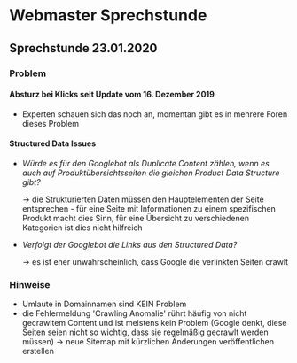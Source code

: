# Webmaster Sprechstunde

## Sprechstunde 23.01.2020

### Problem

#### Absturz bei Klicks seit Update vom 16. Dezember 2019  

- Experten schauen sich das noch an, momentan gibt es in mehrere Foren dieses Problem

#### Structured Data Issues

- *Würde es für den Googlebot als Duplicate Content zählen, wenn es auch auf Produktübersichtsseiten die gleichen Product Data Structure gibt?*

    &rarr; die Strukturierten Daten müssen den Hauptelementen der Seite entsprechen
        - für eine Seite mit Informationen zu einem spezifischen Produkt macht dies Sinn, für eine Übersicht zu verschiedenen Kategorien ist dies nicht hilfreich

- *Verfolgt der Googlebot die Links aus den Structured Data?*

    &rarr; es ist eher unwahrscheinlich, dass Google die verlinkten Seiten crawlt

### Hinweise

- Umlaute in Domainnamen sind KEIN Problem
- die Fehlermeldung 'Crawling Anomalie' rührt häufig von nicht gecrawltem Content und ist meistens kein Problem (Google denkt, diese Seiten seien nicht so wichtig, dass sie regelmäßig gecrawlt werden müssen)
    &rarr; neue Sitemap mit kürzlichen Änderungen veröffentlichen erstellen

